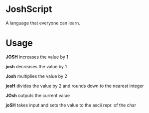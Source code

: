 # JoshScript
A language that everyone can learn.

# Usage
**JOSH** increases the value by 1

**josh** decreases the value by 1

**Josh** multiplies the value by 2

**josH** divides the value by 2 and rounds down to the nearest integer

**JOsh** outputs the current value

**joSH** takes input and sets the value to the ascii repr. of the char

